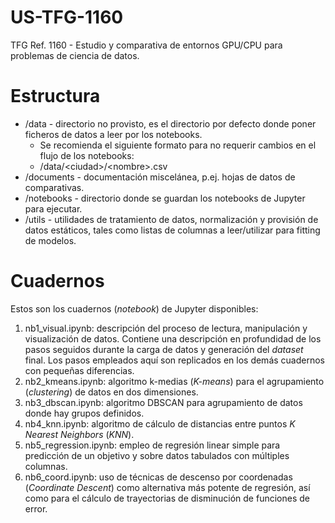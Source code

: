 # US-TFG-1160
TFG Ref. 1160 - Estudio y comparativa de entornos GPU/CPU para problemas de ciencia de datos.

# Estructura
* /data - directorio no provisto, es el directorio por defecto donde poner ficheros de datos a leer por los notebooks.
	* Se recomienda el siguiente formato para no requerir cambios en el flujo de los notebooks:
	* /data/\<ciudad\>/\<nombre\>.csv
* /documents - documentación miscelánea, p.ej. hojas de datos de comparativas.
* /notebooks - directorio donde se guardan los notebooks de Jupyter para ejecutar.
* /utils - utilidades de tratamiento de datos, normalización y provisión de datos estáticos, tales como listas de columnas a leer/utilizar para fitting de modelos.

# Cuadernos

Estos son los cuadernos (*notebook*) de Jupyter disponibles:

1. nb1_visual.ipynb: descripción del proceso de lectura, manipulación y visualización de datos. Contiene una descripción en profundidad de los pasos seguidos durante la carga de datos y generación del *dataset* final. Los pasos empleados aquí son replicados en los demás cuadernos con pequeñas diferencias.
2. nb2_kmeans.ipynb: algoritmo k-medias (*K-means*) para el agrupamiento (*clustering*) de datos en dos dimensiones.
3. nb3_dbscan.ipynb: algoritmo DBSCAN para agrupamiento de datos donde hay grupos definidos.
4. nb4_knn.ipynb: algoritmo de cálculo de distancias entre puntos *K Nearest Neighbors* (*KNN*).
5. nb5_regression.ipynb: empleo de regresión linear simple para predicción de un objetivo y sobre datos tabulados con múltiples columnas.
6. nb6_coord.ipynb: uso de técnicas de descenso por coordenadas (*Coordinate Descent*) como alternativa más potente de regresión, así como para el cálculo de trayectorias de disminución de funciones de error.